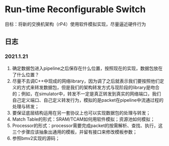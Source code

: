 # Run-time Reconfigurable Switch
目标：将新的交换机架构（rP4）使用软件模拟实现，尽量逼近硬件行为

## 日志
### 2021.1.21
1. 确定数据包进入pipeline之后保存在什么位置，按照现在的实现，数据包放在了什么位置？
2. 尽量不去调C++中现成的网络library，因为调了之后就表示我们要按照他们定义的方式来转发数据包，但是我们的架构转发方式与现阶段的library是吻合的；例如，在simulator中，转发不一定是真正转发到真实的网络端口，我们自己定义端口、自己定义转发行为，模拟的是packet在pipeline中流通过程的处理与转发；
3. 要保证底层结构运用在另一套协议上也可以实现数据包的处理与转发；
4. Match Table的形式：SRAM/TCAM如何用软件模拟；资源池如何模拟；
5. Processor的形式：processor需要完成packet的按需解析、查找、执行，这三个步骤应该抽象出通用的模板，并留有接口来修改模板参数；
6. 参照bmv2实现的源码；